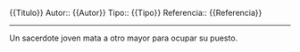 {{Titulo}}
Autor:: {{Autor}}
Tipo:: {{Tipo}}
Referencia:: {{Referencia}}
***
Un sacerdote joven mata a otro mayor para ocupar su puesto.
